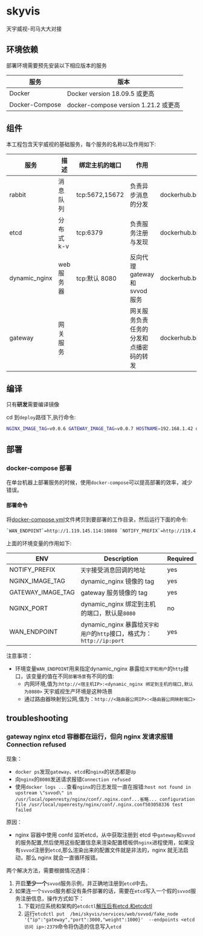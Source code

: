 # skyvis

天宇威视-司马大大对接

## 环境依赖

部署环境需要预先安装以下相应版本的服务

| 服务           | 版本                                 |
| -------------- | ------------------------------------ |
| Docker         | Docker version 18.09.5 或更高        |
| Docker-Compose | docker-compose version 1.21.2 或更高 |

## 组件

本工程包含天宇威视的基础服务，每个服务的名称以及作用如下:

| 服务          | 描述       | 绑定主机的端口 | 作用                                   | 镜像地址                         | 镜像 tag             |
| ------------- | ---------- | -------------- | -------------------------------------- | -------------------------------- | -------------------- |
| rabbit        | 消息队列   | tcp:5672,15672 | 负责异步消息的分发                     | dockerhub.bmi:5000/rabbitmq      | 3-management         |
| etcd          | 分布式 k-v | tcp:6379       | 负责服务注册与发现                     | dockerhub.bmi:5000/etcd          | v3.4.5               |
| dynamic_nginx | web 服务器 | tcp:默认 8080  | 反向代理 gateway 和 svvod 服务         | dockerhub.bmi:5000/dynamic_nginx | 需要跟踪最新发布版本 |
| gateway       | 网关服务   |                | 网关服务负责任务的分发和点播密码的转发 | dockerhub.bmi:5000/gateway       | 需要跟踪最新发布版本 |

## 编译

只有**研发**需要编译镜像

cd 到`deploy`路径下,执行命令:

```bash
NGINX_IMAGE_TAG=v0.0.6 GATEWAY_IMAGE_TAG=v0.0.7 HOSTNAME=192.168.1.42 docker-compose build
```

## 部署

### docker-compose 部署

在单台机器上部署服务的时候，使用`docker-compose`可以提高部署的效率，减少错误。

#### 部署命令

将[docker-compose.yml](deploy/docker-compose.yml)文件拷贝到要部署的工作目录，然后运行下面的命令:

```bash
`WAN_ENDPOINT`=http://1.119.145.114:10808 `NOTIFY_PREFIX`=http://119.4.227.238:18084/skyvis `NGINX_IMAGE_TAG`=v0.0.6 `GATEWAY_IMAGE_TAG`=v0.0.7 docker-compose up -d
```

上面的环境变量的作用如下:

| ENV               | Description                                                            | Required |
| ----------------- | ---------------------------------------------------------------------- | -------- |
| NOTIFY_PREFIX     | `天宇`接受消息回调的地址                                               | yes      |
| NGINX_IMAGE_TAG   | dynamic_nginx 镜像的 tag                                               | yes      |
| GATEWAY_IMAGE_TAG | gateway 服务镜像的 tag                                                 | yes      |
| NGINX_PORT        | dynamic_nginx 绑定到主机的端口，默认是`8080`                           | no       |
| WAN_ENDPOINT      | dynamic_nginx 暴露给`天宇和用户`的`http`接口，格式为：`http://ip:port` | yes      |

注意事项：

- 环境变量`WAN_ENDPOINT`用来指定dynamic_nginx 暴露给`天宇和用户`的`http`接口，该变量的值在不同`部署场景`有不同的值:
  - 内网环境,值为:`http://<宿主机IP>:<dynamic_nginx 绑定到主机的端口,默认为8080>` 天宇威视生产环境是这种场景
  - 通过路由器映射到公网,值为：`http://<路由器公网IP>:<路由器公网映射端口>`

## troubleshooting

### gateway nginx etcd 容器都在运行，但向 nginx 发请求报错 Connection refused

现象：

- `docker ps`发现`gateway`、`etcd`和`nginx`的状态都是`Up`
- 向`nginx`的`8080`发送请求报错`Connection refused`
- 使用`docker logs ...`查看`nginx`的日志发现一直在报错:`host not found in upstream \"svvod\" in /usr/local/openresty/nginx/conf/.nginx.conf...省略... configuration file /usr/local/openresty/nginx/conf/.nginx.conf503058336 test failed`

原因：

- nginx 容器中使用 confd 监听etcd，从中获取注册到 etcd 中`gateway`和`svvod`的服务配置,然后使用这些配置信息来渲染配置模板供`nginx`进程使用，如果没有`svvod`注册到`etcd`,那么渲染出来的配置文件就是非法的，nginx 就无法启动，那么 nginx 就会一直循环报错。

两个解决方法，需要根据情况选择：

1. 开启**至少一个**`svvod`服务示例，并正确地注册到`etcd`中去。
2. 如果连一个`svvod`服务都没有条件部署的话，需要在`etcd`写入一个假的`svvod`服务注册信息，操作方式如下：
   1. 下载对应系统和架构的`etcdctl`[解压后有etcd,和etcdctl](https://github.com/etcd-io/etcd/releases)
   2. 运行`etcdctl put  /bmi/skyvis/services/web/svvod/fake_node '{"ip":"gateway","port":3000,"weight":1000}'  --endpoints <etcd 访问 ip>:2379`命令将伪造的信息写入`etcd`
